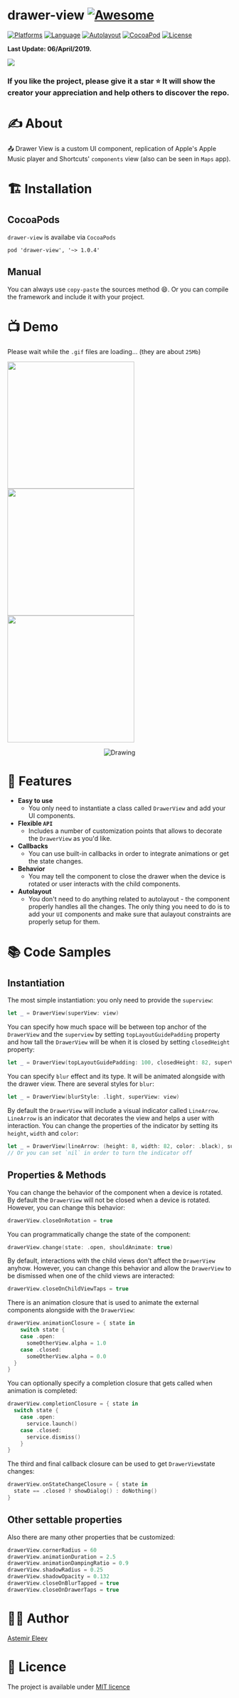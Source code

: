 # drawer-view [![Awesome](https://cdn.rawgit.com/sindresorhus/awesome/d7305f38d29fed78fa85652e3a63e154dd8e8829/media/badge.svg)](https://github.com/sindresorhus/awesome)

[![Platforms](https://img.shields.io/badge/platform-iOS-yellow.svg)]()
[![Language](https://img.shields.io/badge/language-Swift_5.0-orange.svg)]()
[![Autolayout](https://img.shields.io/badge/autolayout-enabled-blue.svg)]()
[![CocoaPod](https://img.shields.io/badge/pod-1.0.4-lightblue.svg)]()
[![License](https://img.shields.io/badge/license-MIT-blue.svg)]()

**Last Update: 06/April/2019.**

![](logo-drawer_view.png)

### If you like the project, please give it a star ⭐ It will show the creator your appreciation and help others to discover the repo.

# ✍️ About
📤 Drawer View is a custom UI component, replication of Apple's Apple Music player and Shortcuts' `components` view (also can be seen in `Maps` app).

# 🏗 Installation
## CocoaPods
`drawer-view` is availabe via `CocoaPods`

```
pod 'drawer-view', '~> 1.0.4' 
```
## Manual
You can always use `copy-paste` the sources method 😄. Or you can compile the framework and include it with your project.

# 📺 Demo
Please wait while the `.gif` files are loading... (they are about `25Mb`)

<p float="left">
  <img src="assets/drawer-view demo 01.gif" width="285" />
  <img src="assets/drawer-view demo 02.gif" width="285" /> 
  <img src="assets/drawer-view demo 03.gif" width="285" />
</p>

<p align="center">
    <img src="assets/drawer-view demo 04.gif" alt="Drawing"/>
</p>

# 🍱 Features

- **Easy to use** 
  - You only need to instantiate a class called `DrawerView` and add your UI components.
- **Flexible `API`**
  - Includes a number of customization points that allows to decorate the `DrawerView` as you'd like.
- **Callbacks**
  - You can use built-in callbacks in order to integrate animations or get the state changes.
- **Behavior** 
  - You may tell the component to close the drawer when the device is rotated or user interacts with the child components.
- **Autolayout**
  - You don't need to do anything related to autolayout - the component properly handles all the changes. The only thing you need to do is to add your `UI` components and make sure that aulayout constraints are properly setup for them.  

# 📚 Code Samples

## Instantiation

The most simple instantiation: you only need to provide the `superview`:
```swift
let _ = DrawerView(superView: view)
```

You can specify how much space will be between top anchor of the `DrawerView` and the `superview` by setting `topLayoutGuidePadding` property and how tall the `DrawerView` will be when it is closed by setting `closedHeight` property:
```swift
let _ = DrawerView(topLayoutGuidePadding: 100, closedHeight: 82, superView: view)
```

You can specify `blur` effect and its type. It will be animated alongside with the drawer view. There are several styles for `blur`:
```swift
let _ = DrawerView(blurStyle: .light, superView: view)
```

By default the `DrawerView` will include a visual indicator called `LineArrow`. `LineArrow` is an indicator that decorates the view and helps a user with interaction. You can change the properties of the indicator by setting its `height`, `width` and `color`:
```swift
let _ = DrawerView(lineArrow: (height: 8, width: 82, color: .black), superView: view)
// Or you can set `nil` in order to turn the indicator off
```

## Properties & Methods

You can change the behavior of the component when a device is rotated. By default the `DrawerView` will not be closed when a device is rotated. However, you can change this behavior:
```swift
drawerView.closeOnRotation = true
```

You can programmatically change the state of the component:
```swift
drawerView.change(state: .open, shouldAnimate: true)
```

By default, interactions with the child views don't affect the `DrawerView` anyhow. However, you can change this behavior and allow the `DrawerView` to be dismissed when one of the child views are interacted:
```swift
drawerView.closeOnChildViewTaps = true
```

There is an animation closure that is used to animate the external components alongside with the `DrawerView`:
```swift
drawerView.animationClosure = { state in
    switch state {
    case .open:
      someOtherView.alpha = 1.0
    case .closed:
      someOtherView.alpha = 0.0
  }
}
```

You can optionally specify a completion closure that gets called when animation is completed:
```swift
drawerView.completionClosure = { state in
  switch state {
    case .open:
      service.launch()
    case .closed:
      service.dismiss()
    }
}
```

The third and final callback closure can be used to get `DrawerView`state changes:
```swift
drawerView.onStateChangeClosure = { state in
  state == .closed ? showDialog() : doNothing()
}
```

## Other settable properties

Also there are many other properties that be customized:
```swift
drawerView.cornerRadius = 60
drawerView.animationDuration = 2.5
drawerView.animationDampingRatio = 0.9
drawerView.shadowRadius = 0.25
drawerView.shadowOpacity = 0.132
drawerView.closeOnBlurTapped = true
drawerView.closeOnDrawerTaps = true
```

# 👨‍💻 Author 
[Astemir Eleev](https://github.com/jVirus)

# 🔖 Licence
The project is available under [MIT licence](https://github.com/jVirus/drawer-view/blob/master/LICENSE)
